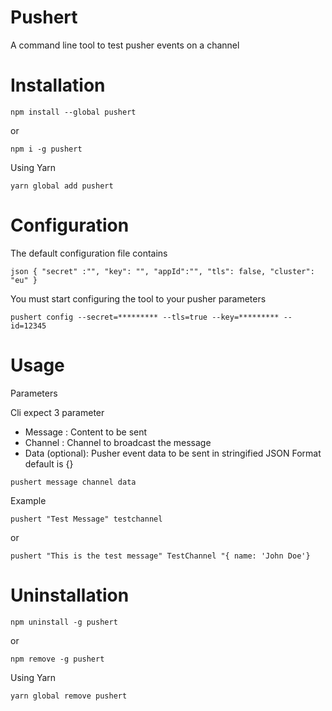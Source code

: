 # Pushert

A command line tool to test pusher events on a channel

# Installation

`npm install --global pushert`

or

`npm i -g pushert`

Using Yarn

`yarn global add pushert`

# Configuration
The default configuration file contains 

`json
    {
        "secret" :"",
        "key": "",
        "appId":"",
        "tls": false,
        "cluster": "eu"
    }
`

You must start configuring the tool to your pusher parameters

`pushert config --secret=********* --tls=true --key=********* --id=12345`


# Usage 

Parameters 

Cli expect 3 parameter 

- Message : Content to be sent 
- Channel : Channel to broadcast the message
- Data (optional): Pusher event data to be sent in stringified JSON Format default is {}

`pushert message channel data`

Example

`pushert "Test Message" testchannel`

or

`pushert "This is the test message" TestChannel "{ name: 'John Doe'} `

# Uninstallation 

`npm uninstall -g pushert`

or 

`npm remove -g pushert`

Using Yarn

`yarn global remove pushert`

